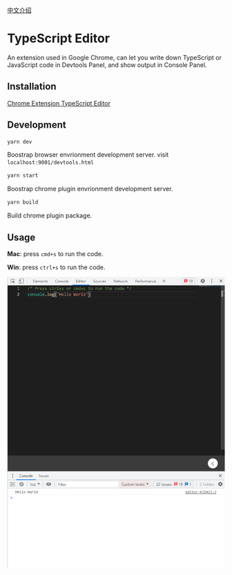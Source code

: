 [中文介绍](./README_CN.md)

# TypeScript Editor

An extension used in Google Chrome, can let you write down TypeScript or JavaScript code in Devtools Panel, and show output in Console Panel.

## Installation
[Chrome Extension TypeScript Editor](https://chrome.google.com/webstore/detail/typescript-editor/amljndfnogpalkfjcfohnepgnhfcpamk)

## Development

```bash
yarn dev
```
Boostrap browser envrionment development server.
visit `localhost:9001/devtools.html`

```bash
yarn start
```
Boostrap chrome plugin envrionment development server.

```bash
yarn build
```
Build chrome plugin package.

## Usage

**Mac**: press `cmd+s`  to run the code.

**Win**: press `ctrl+s` to run the code.

![image-20211009142848719](image-20211009142848719.png)


